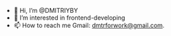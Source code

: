 - 👋 Hi, I’m @DMITRIYBY
- 👀 I’m interested in frontend-developing
- 📫 How to reach me Gmail: dmtrforwork@gmail.com.
